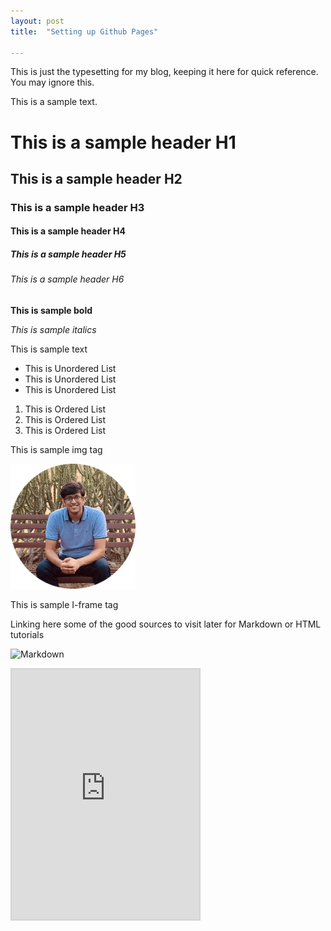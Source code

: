 ```yaml
---
layout: post
title:  "Setting up Github Pages"

---
```



This is just the typesetting for my blog, keeping it here for quick reference. You may ignore this.

This is a sample text.

<h1> This is a sample header H1 </h1>
<h2> This is a sample header H2 </h2>
<h3> This is a sample header H3 </h3>
<h4> This is a sample header H4 </h4>
<h5> This is a sample header H5 </h5>
<h6> This is a sample header H6 </h6>
<strong> This is sample bold </strong>

<i> This is sample italics </i>
<p> This is sample text <p>
<ul> 
<li>This is Unordered List </li>
<li>This is Unordered List </li>
<li>This is Unordered List </li>
</ul>

<ol> 
<li>This is Ordered List </li>
<li>This is Ordered List </li>
<li>This is Ordered List </li>
</ol>

<p> This is sample img tag </p>
<img src="/images/my-image.png" alt="Prince Jain" width="200">
<p> This is sample I-frame tag </p>
Linking here some of the good sources to visit later for Markdown or HTML tutorials

![Markdown](https://www.markdownguide.org/cheat-sheet)

<iframe src="https://product-noob.github.io/" title="W3Schools Free Online Web Tutorials" style="border:2px solid lightgrey" height="400">

